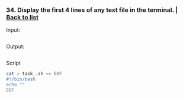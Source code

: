 ### <a id='task_34'>34. Display the first 4 lines of any text file in the terminal.</a>  |  [Back to list](#back_to_list)

Input:
``` bash

```

Output:
```

```

Script
``` bash
cat > task_.sh << EOF
#!/bin/bash
echo ""
EOF
```
